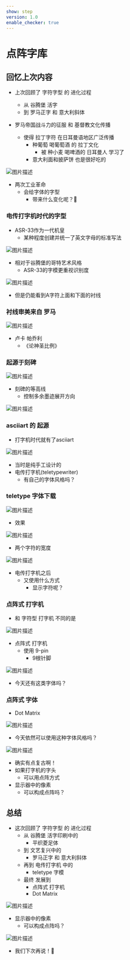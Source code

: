 ```yaml
---
show: step
version: 1.0
enable_checker: true
---
```


# 点阵字库

## 回忆上次内容

- 上次回顾了 字符字型 的 进化过程
  - 从 谷腾堡 活字
  - 到 罗马正字 和 意大利斜体

- 罗马帝国战斗力的征服 和 基督教文化传播
	- 使得 拉丁字符 在日耳曼语地区广泛传播
		- 种葡萄 喝葡萄酒 的 拉丁文化
			- 被 种小麦 喝啤酒的 日耳曼人 学习了
		- 意大利面和披萨饼 也是很好吃的

![图片描述](https://doc.shiyanlou.com/courses/uid1190679-20230118-1674038412701)

- 两次工业革命
	- 会给字体的字型
		- 带来什么变化呢？🤔

### 电传打字机时代的字型

- ASR-33作为一代机皇
	- 某种程度创建并统一了英文字母的标准写法

![图片描述](https://doc.shiyanlou.com/courses/uid1190679-20221022-1666404168366)

- 相对于谷腾堡的哥特艺术风格
	- ASR-33的字模更重视识别度

![图片描述](https://doc.shiyanlou.com/courses/uid1190679-20230104-1672835364847)

- 但是仍能看到A字符上面和下面的衬线

### 衬线审美来自 罗马

![图片描述](https://doc.shiyanlou.com/courses/uid1190679-20230202-1675328296388)

- 卢卡 帕乔利 
	- 《论神圣比例》

### 起源于刻碑

![图片描述](https://doc.shiyanlou.com/courses/uid1190679-20230202-1675328344785)

- 刻碑的等高线
	- 控制多余墨迹展开方向

![图片描述](https://doc.shiyanlou.com/courses/uid1190679-20230317-1679063522298)

### asciiart 的 起源

- 打字机时代就有了asciiart

![图片描述](https://doc.shiyanlou.com/courses/uid1190679-20230110-1673313668431)

- 当时是纯手工设计的
- 电传打字机(teletypewriter)
	- 有自己的字体风格吗？

### teletype 字体下载

![图片描述](https://doc.shiyanlou.com/courses/uid1190679-20230110-1673314194060)

- 效果

![图片描述](https://doc.shiyanlou.com/courses/uid1190679-20230110-1673314206760)

- 两个字符的宽度

![图片描述](https://doc.shiyanlou.com/courses/uid1190679-20230110-1673314222062)

- 电传打字机之后
	- 又使用什么方式
		- 显示字符呢？

### 点阵式 打字机

- 和 字符型 打字机 不同的是

![图片描述](https://doc.shiyanlou.com/courses/uid1190679-20230109-1673271103446)

- 点阵式 打字机 
	- 使用 9-pin
		- 9根针脚

![图片描述](https://doc.shiyanlou.com/courses/uid1190679-20230109-1673271566042)

- 今天还有这类字体吗？

### 点阵式 字体

- Dot Matrix

![图片描述](https://doc.shiyanlou.com/courses/uid1190679-20230109-1673271612747)

- 今天依然可以使用这种字体风格吗？

![图片描述](https://doc.shiyanlou.com/courses/uid1190679-20230109-1673271651668)

- 确实有点复古啊！
- 如果打字机的字头 
	- 可以用点阵方式
- 显示器中的像素
	- 可以构成点阵吗？

## 总结

- 这次回顾了 字符字型 的 进化过程
  - 从 谷腾堡 活字印刷中的
	- 平织菱足体
  - 到 文艺复兴中的
	 - 罗马正字 和 意大利斜体
  - 再到 电传打字机 中的
	- teletype 字模 
  - 最终 发展到 
	- 点阵式 打字机
	- Dot Matrix 

![图片描述](https://doc.shiyanlou.com/courses/uid1190679-20230216-1676509299585)

- 显示器中的像素
	- 可以构成点阵吗？

![图片描述](https://doc.shiyanlou.com/courses/uid1190679-20230216-1676506748629)

- 我们下次再说！👋

